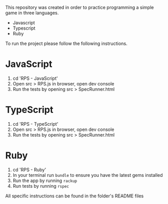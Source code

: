 This repository was created in order to practice programming a simple game in three languages.

- Javascript
- Typescript
- Ruby

To run the project please follow the following instructions.

# JavaScript

1. cd 'RPS - JavaScript'
2. Open src > RPS.js in browser, open dev console
3. Run the tests by opening src > SpecRunner.html

# TypeScript

1. cd 'RPS - TypeScript'
2. Open src > RPS.js in browser, open dev console
3. Run the tests by opening src > SpecRunner.html

# Ruby

1. cd 'RPS - Ruby' 
2. In your terminal run `bundle` to ensure you have the latest gems installed
3. Run the app by running `rackup`
4. Run tests by running `rspec`

All specific instructions can be found in the folder's README files
